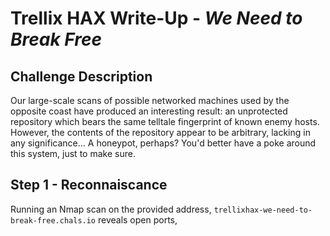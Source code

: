 # Trellix HAX Write-Up - *We Need to Break Free*

## Challenge Description

Our large-scale scans of possible networked machines used by the opposite coast have produced an interesting result: an unprotected repository which bears the same telltale fingerprint of known enemy hosts. However, the contents of the repository appear to be arbitrary, lacking in any significance... A honeypot, perhaps? You'd better have a poke around this system, just to make sure.

## Step 1 - Reconnaiscance

Running an Nmap scan on the provided address, ```trellixhax-we-need-to-break-free.chals.io``` reveals open ports,
